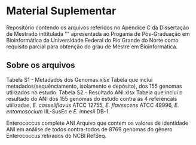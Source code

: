 # Material Suplementar

Repositório contendo os arquivos referidos no Apêndice C da Dissertação de Mestrado inttitulada "" apresentada ao Progama de Pós-Graduação em Bioinformática da Universidade Federal do Rio Grande do Norte como requisito parcial para obtenção do grau de Mestre em Bioinformática. 

## Sobre os arquivos

Tabela S1 - Metadados dos Genomas.xlsx
    Tabela que inclui metadados(sequênciamento, isolamento e depósito), dos 155 genomas utilizados no estudo.
Tabela S2 - Resultado ANI.xlsx
    Tabela que inclui o resultado do ANI dos 155 genomas do estudo contra as 4 referêncais utilizadas, *E. casseliflavus* ATCC 12755, *E. flavescens* ATCC 49996, *E. entomosocium* IIL-SusEc e *E. innesii* DB-1.


Enterococcus complete ANI
    Arquivo que contem os valores de identidade ANI em análise de todos contra-todos de 8769 genomas do gênero Enterococcus retirados do NCBI RefSeq.